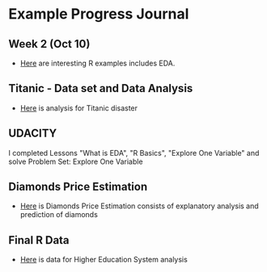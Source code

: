 # Example Progress Journal

## Week 2 (Oct 10)

+ [Here](files/Interesting_R_Examples) are interesting R examples includes EDA.

## Titanic - Data set and Data Analysis

+ [Here](files/Titanic.html) is analysis for Titanic disaster 

## UDACITY

I completed Lessons "What is EDA", "R Basics", "Explore One Variable" and solve Problem Set: Explore One Variable


## Diamonds Price Estimation
+ [Here](files/Diamonds.html) is Diamonds Price Estimation consists of explanatory analysis and prediction of diamonds


## Final R Data
+ [Here](Final_R.RData) is data for Higher Education System analysis